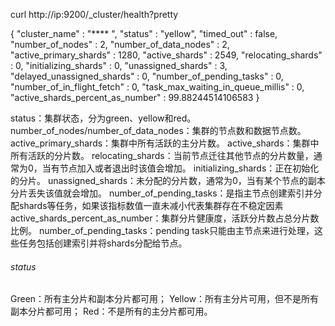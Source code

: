 curl http://ip:9200/_cluster/health?pretty

{
  "cluster_name" : "**** ",
  "status" : "yellow",
  "timed_out" : false,
  "number_of_nodes" : 2,
  "number_of_data_nodes" : 2,
  "active_primary_shards" : 1280,
  "active_shards" : 2549,
  "relocating_shards" : 0,
  "initializing_shards" : 0,
  "unassigned_shards" : 3,
  "delayed_unassigned_shards" : 0,
  "number_of_pending_tasks" : 0,
  "number_of_in_flight_fetch" : 0,
  "task_max_waiting_in_queue_millis" : 0,
  "active_shards_percent_as_number" : 99.88244514106583
}

status：集群状态，分为green、yellow和red。
number_of_nodes/number_of_data_nodes：集群的节点数和数据节点数。
active_primary_shards：集群中所有活跃的主分片数。
active_shards：集群中所有活跃的分片数。
relocating_shards：当前节点迁往其他节点的分片数量，通常为0，当有节点加入或者退出时该值会增加。
initializing_shards：正在初始化的分片。
unassigned_shards：未分配的分片数，通常为0，当有某个节点的副本分片丢失该值就会增加。
number_of_pending_tasks：是指主节点创建索引并分配shards等任务，如果该指标数值一直未减小代表集群存在不稳定因素
active_shards_percent_as_number：集群分片健康度，活跃分片数占总分片数比例。
number_of_pending_tasks：pending task只能由主节点来进行处理，这些任务包括创建索引并将shards分配给节点。

###### status

Green：所有主分片和副本分片都可用；
Yellow：所有主分片可用，但不是所有副本分片都可用；
Red：不是所有的主分片都可用。